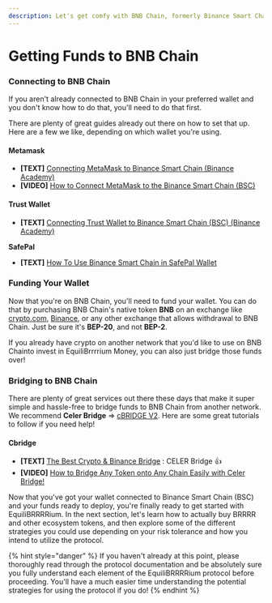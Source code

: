 ```yaml
---
description: Let's get comfy with BNB Chain, formerly Binance Smart Chain (BSC).
---
```


# Getting Funds to BNB Chain

### Connecting to BNB Chain

If you aren't already connected to BNB Chain in your preferred wallet and you don't know how to do that, you'll need to do that first.

There are plenty of great guides already out there on how to set that up. Here are a few we like, depending on which wallet you're using.

#### Metamask

* **\[TEXT]** [Connecting MetaMask to Binance Smart Chain (Binance Academy)](https://academy.binance.com/en/articles/connecting-metamask-to-binance-smart-chain)
* **\[VIDEO]** [How to Connect MetaMask to the Binance Smart Chain (BSC)](https://www.youtube.com/watch?v=HVH6wpaHcDI)

#### Trust Wallet

* **\[TEXT]** [Connecting Trust Wallet to Binance Smart Chain (BSC) (Binance Academy)](https://academy.binance.com/en/articles/connecting-trust-wallet-to-binance-smart-chain-bsc)

**SafePal**

* **\[TEXT]** [How To Use Binance Smart Chain in SafePal Wallet](https://blog.safepal.io/binance-smart-chain-x-safepal/)

### Funding Your Wallet

Now that you're on BNB Chain, you'll need to fund your wallet. You can do that by purchasing BNB Chain's native token **BNB** on an exchange like [crypto.com](https://crypto.com/eea/), [Binance](https://www.binance.com), or any other exchange that allows withdrawal to BNB Chain. Just be sure it's **BEP-20**, and not **BEP-2**.

If you already have crypto on another network that you'd like to use on BNB Chainto invest in EquiliBrrrrium Money, you can also just bridge those funds over!

### Bridging to BNB Chain

There are plenty of great services out there these days that make it super simple and hassle-free to bridge funds to BNB Chain from another network. We recommend **Celer Bridge** => [cBRIDGE V2](https://cbridge.celer.network/#/transfer). Here are some great tutorials to follow if you need help!

#### **Cbridge**

* **\[TEXT]** [The Best Crypto & Binance Bridge](https://cbridge-docs.celer.network/tutorial/cross-chain-transfer) : CELER Bridge :thumbsup:
* **\[VIDEO]** [How to Bridge Any Token onto Any Chain Easily with Celer Bridge! ](https://www.youtube.com/watch?v=DWwVCZ5OiKg)

Now that you've got your wallet connected to Binance Smart Chain (BSC) and your funds ready to deploy, you're finally ready to get started with EquiliBRRRRium. In the next section, let's learn how to actually buy BRRRR and other ecosystem tokens, and then explore some of the different strategies you could use depending on your risk tolerance and how you intend to utilize the protocol.

{% hint style="danger" %}
If you haven't already at this point, please thoroughly read through the protocol documentation and be absolutely sure you fully understand each element of the EquiliBRRRRium protocol before proceeding. You'll have a much easier time understanding the potential strategies for using the protocol if you do!
{% endhint %}
